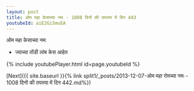 ```yaml
---
layout: post
title: ओम महा केसाच्या नमः - 1008 दिनों की तपस्या में दिन 443
youtubeId: aiE2GiSmuEA
---
```

 
 
 ओम महा केसाच्या नमः  
 
 -  ज्याच्या तोंडी लांब केस आहेत 
 
  
 
  
 
 
 
 
 
 


{% include youtubePlayer.html id=page.youtubeId %}
 
[Next]({{ site.baseurl }}{% link  split1/_posts/2013-12-07-ओम महा रोमच्या नमः - 1008 दिनों की तपस्या में दिन 442.md%})
 
